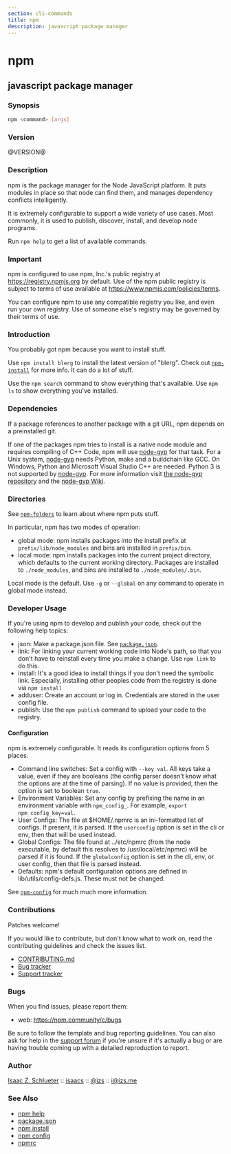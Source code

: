 ```yaml
---
section: cli-commands 
title: npm
description: javascript package manager
---
```


# npm
## javascript package manager

### Synopsis

```bash
npm <command> [args]
```

### Version

@VERSION@

### Description

npm is the package manager for the Node JavaScript platform.  It puts
modules in place so that node can find them, and manages dependency
conflicts intelligently.

It is extremely configurable to support a wide variety of use cases.
Most commonly, it is used to publish, discover, install, and develop node
programs.

Run `npm help` to get a list of available commands.

### Important

npm is configured to use npm, Inc.'s public registry at
https://registry.npmjs.org by default. Use of the npm public registry is
subject to terms of use available at https://www.npmjs.com/policies/terms.

You can configure npm to use any compatible registry you like, and even run
your own registry. Use of someone else's registry may be governed by their
terms of use.

### Introduction

You probably got npm because you want to install stuff.

Use `npm install blerg` to install the latest version of "blerg".  Check out
[`npm-install`](npm-install) for more info.  It can do a lot of stuff.

Use the `npm search` command to show everything that's available.
Use `npm ls` to show everything you've installed.

### Dependencies

If a package references to another package with a git URL, npm depends
on a preinstalled git.

If one of the packages npm tries to install is a native node module and
requires compiling of C++ Code, npm will use
[node-gyp](https://github.com/TooTallNate/node-gyp) for that task.
For a Unix system, [node-gyp](https://github.com/TooTallNate/node-gyp)
needs Python, make and a buildchain like GCC. On Windows,
Python and Microsoft Visual Studio C++ are needed. Python 3 is
not supported by [node-gyp](https://github.com/TooTallNate/node-gyp).
For more information visit
[the node-gyp repository](https://github.com/TooTallNate/node-gyp) and
the [node-gyp Wiki](https://github.com/TooTallNate/node-gyp/wiki).

### Directories

See [`npm-folders`](/docs/configuring-npm/folders) to learn about where npm puts stuff.

In particular, npm has two modes of operation:

* global mode:
  npm installs packages into the install prefix at
  `prefix/lib/node_modules` and bins are installed in `prefix/bin`.
* local mode:
  npm installs packages into the current project directory, which
  defaults to the current working directory.  Packages are installed to
  `./node_modules`, and bins are installed to `./node_modules/.bin`.

Local mode is the default.  Use `-g` or `--global` on any command to
operate in global mode instead.

### Developer Usage

If you're using npm to develop and publish your code, check out the
following help topics:

* json:
  Make a package.json file.  See [`package.json`](/docs/configuring-npm/package.json).
* link:
  For linking your current working code into Node's path, so that you
  don't have to reinstall every time you make a change.  Use
  `npm link` to do this.
* install:
  It's a good idea to install things if you don't need the symbolic link.
  Especially, installing other peoples code from the registry is done via
  `npm install`
* adduser:
  Create an account or log in.  Credentials are stored in the
  user config file.
* publish:
  Use the `npm publish` command to upload your code to the registry.

#### Configuration

npm is extremely configurable.  It reads its configuration options from
5 places.

* Command line switches:
  Set a config with `--key val`.  All keys take a value, even if they
  are booleans (the config parser doesn't know what the options are at
  the time of parsing).  If no value is provided, then the option is set
  to boolean `true`.
* Environment Variables:
  Set any config by prefixing the name in an environment variable with
  `npm_config_`.  For example, `export npm_config_key=val`.
* User Configs:
  The file at $HOME/.npmrc is an ini-formatted list of configs.  If
  present, it is parsed.  If the `userconfig` option is set in the cli
  or env, then that will be used instead.
* Global Configs:
  The file found at ../etc/npmrc (from the node executable, by default
  this resolves to /usr/local/etc/npmrc) will be parsed if it is found.
  If the `globalconfig` option is set in the cli, env, or user config,
  then that file is parsed instead.
* Defaults:
  npm's default configuration options are defined in
  lib/utils/config-defs.js.  These must not be changed.

See [`npm-config`](/docs/using-npm/config) for much much more information.

### Contributions

Patches welcome!

If you would like to contribute, but don't know what to work on, read
the contributing guidelines and check the issues list.

* [CONTRIBUTING.md](https://github.com/npm/cli/blob/latest/CONTRIBUTING.md)
* [Bug tracker](https://npm.community/c/bugs)
* [Support tracker](https://npm.community/c/support)

### Bugs

When you find issues, please report them:

* web:
  <https://npm.community/c/bugs>

Be sure to follow the template and bug reporting guidelines. You can also ask
for help in the [support forum](https://npm.community/c/support) if you're
unsure if it's actually a bug or are having trouble coming up with a detailed
reproduction to report.

### Author

[Isaac Z. Schlueter](http://blog.izs.me/) ::
[isaacs](https://github.com/isaacs/) ::
[@izs](https://twitter.com/izs) ::
<i@izs.me>

### See Also
* [npm help](/cli-commands/npm-help)
* [package.json](/configuring-npm/package-json)
* [npm install](/cli-commands/npm-install)
* [npm config](/cli-commands/npm-config)
* [npmrc](/configuring-npm/npmrc)

